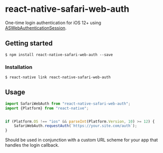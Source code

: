 # react-native-safari-web-auth

One-time login authentication for iOS 12+ using [ASWebAuthenticationSession](https://developer.apple.com/documentation/authenticationservices/aswebauthenticationsession).

## Getting started

`$ npm install react-native-safari-web-auth --save`

### Installation

`$ react-native link react-native-safari-web-auth`

## Usage

```javascript
import SafariWebAuth from "react-native-safari-web-auth";
import {Platform} from "react-native";


if (Platform.OS !== "ios" && parseInt(Platform.Version, 10) >= 12) {
	SafariWebAuth.requestAuth(`https://your.site.com/auth`);
}
```

Should be used in conjunction with a custom URL scheme for your app that handles the login callback. 
